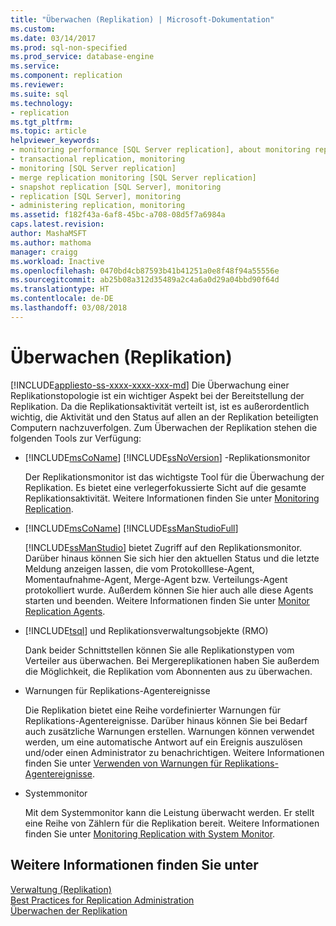 ```yaml
---
title: "Überwachen (Replikation) | Microsoft-Dokumentation"
ms.custom: 
ms.date: 03/14/2017
ms.prod: sql-non-specified
ms.prod_service: database-engine
ms.service: 
ms.component: replication
ms.reviewer: 
ms.suite: sql
ms.technology:
- replication
ms.tgt_pltfrm: 
ms.topic: article
helpviewer_keywords:
- monitoring performance [SQL Server replication], about monitoring replication
- transactional replication, monitoring
- monitoring [SQL Server replication]
- merge replication monitoring [SQL Server replication]
- snapshot replication [SQL Server], monitoring
- replication [SQL Server], monitoring
- administering replication, monitoring
ms.assetid: f182f43a-6af8-45bc-a708-08d5f7a6984a
caps.latest.revision: 
author: MashaMSFT
ms.author: mathoma
manager: craigg
ms.workload: Inactive
ms.openlocfilehash: 0470bd4cb87593b41b41251a0e8f48f94a55556e
ms.sourcegitcommit: ab25b08a312d35489a2c4a6a0d29a04bbd90f64d
ms.translationtype: HT
ms.contentlocale: de-DE
ms.lasthandoff: 03/08/2018
---
```

# <a name="monitoring-replication"></a>Überwachen (Replikation)
[!INCLUDE[appliesto-ss-xxxx-xxxx-xxx-md](../../../includes/appliesto-ss-xxxx-xxxx-xxx-md.md)]
  Die Überwachung einer Replikationstopologie ist ein wichtiger Aspekt bei der Bereitstellung der Replikation. Da die Replikationsaktivität verteilt ist, ist es außerordentlich wichtig, die Aktivität und den Status auf allen an der Replikation beteiligten Computern nachzuverfolgen. Zum Überwachen der Replikation stehen die folgenden Tools zur Verfügung:  
  
-   [!INCLUDE[msCoName](../../../includes/msconame-md.md)] [!INCLUDE[ssNoVersion](../../../includes/ssnoversion-md.md)] -Replikationsmonitor  
  
     Der Replikationsmonitor ist das wichtigste Tool für die Überwachung der Replikation. Es bietet eine verlegerfokussierte Sicht auf die gesamte Replikationsaktivität. Weitere Informationen finden Sie unter [Monitoring Replication](../../../relational-databases/replication/monitor/monitoring-replication-overview.md).  
  
-   [!INCLUDE[msCoName](../../../includes/msconame-md.md)] [!INCLUDE[ssManStudioFull](../../../includes/ssmanstudiofull-md.md)]  
  
     [!INCLUDE[ssManStudio](../../../includes/ssmanstudio-md.md)] bietet Zugriff auf den Replikationsmonitor. Darüber hinaus können Sie sich hier den aktuellen Status und die letzte Meldung anzeigen lassen, die vom Protokolllese-Agent, Momentaufnahme-Agent, Merge-Agent bzw. Verteilungs-Agent protokolliert wurde. Außerdem können Sie hier auch alle diese Agents starten und beenden. Weitere Informationen finden Sie unter [Monitor Replication Agents](../../../relational-databases/replication/monitor/monitor-replication-agents.md).  
  
-   [!INCLUDE[tsql](../../../includes/tsql-md.md)] und Replikationsverwaltungsobjekte (RMO)  
  
     Dank beider Schnittstellen können Sie alle Replikationstypen vom Verteiler aus überwachen. Bei Mergereplikationen haben Sie außerdem die Möglichkeit, die Replikation vom Abonnenten aus zu überwachen.  
  
-   Warnungen für Replikations-Agentereignisse  
  
     Die Replikation bietet eine Reihe vordefinierter Warnungen für Replikations-Agentereignisse. Darüber hinaus können Sie bei Bedarf auch zusätzliche Warnungen erstellen. Warnungen können verwendet werden, um eine automatische Antwort auf ein Ereignis auszulösen und/oder einen Administrator zu benachrichtigen. Weitere Informationen finden Sie unter [Verwenden von Warnungen für Replikations-Agentereignisse](../../../relational-databases/replication/agents/use-alerts-for-replication-agent-events.md).  
  
-   Systemmonitor  
  
     Mit dem Systemmonitor kann die Leistung überwacht werden. Er stellt eine Reihe von Zählern für die Replikation bereit. Weitere Informationen finden Sie unter [Monitoring Replication with System Monitor](../../../relational-databases/replication/monitor/monitoring-replication-with-system-monitor.md).  
  
## <a name="see-also"></a>Weitere Informationen finden Sie unter  
 [Verwaltung &#40;Replikation&#41;](../../../relational-databases/replication/administration/administration-replication.md)   
 [Best Practices for Replication Administration](../../../relational-databases/replication/administration/best-practices-for-replication-administration.md)   
 [Überwachen der Replikation](../../../relational-databases/replication/monitor/monitoring-replication-overview.md)  
  
  
